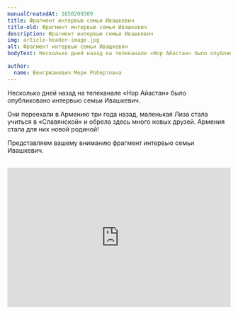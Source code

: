 ```yaml
---
manualCreatedAt: 1650209309
title: Фрагмент интервью семьи Ивашкевич
title-old: Фрагмент интервью семьи Ивашкевич
description: Фрагмент интервью семьи Ивашкевич
img: article-header-image.jpg
alt: Фрагмент интервью семьи Иващкевич
bodyText: Несколько дней назад на телеканале «Нор Айастан» было опубликовано интервью семьи Ивашкевич. Они переехали в Армению три года назад, маленькая Лиза стала учиться в «Славянской» и обрела здесь много новых друзей. Армения стала для них новой родиной! Представляем вашему вниманию фрагмент интервью семьи Ивашкевич.

author:
  name: Венгржанович Мери Робертовна
---
```


<p>Несколько дней назад на телеканале «Нор Айастан» было опубликовано интервью семьи Ивашкевич.</p>
<p>Они переехали в Армению три года назад, маленькая Лиза стала учиться в «Славянской» и обрела здесь много новых друзей. Армения стала для них новой родиной!</p>  
<p>Представляем вашему вниманию фрагмент интервью семьи Ивашкевич.</p>

<br>
<div style="text-align: center; max-width: 100%">
<iframe style="width: 560px; max-width: 100%" height="315" src="https://www.youtube.com/embed/ZB9y54ETZos" title="YouTube video player" frameborder="0" allow="accelerometer; autoplay; clipboard-write; encrypted-media; gyroscope; picture-in-picture" allowfullscreen></iframe>
</div>
